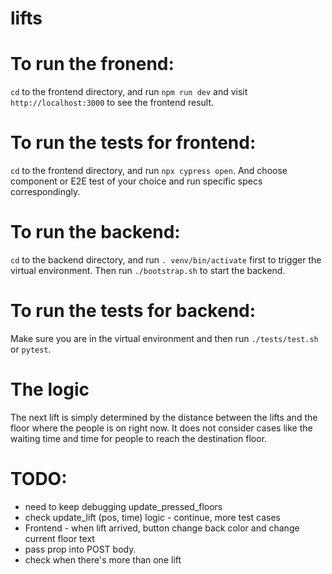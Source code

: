 # lifts

# To run the fronend:
```cd``` to the frontend directory, and run ```npm run dev``` and visit ```http://localhost:3000``` to see the frontend result.

# To run the tests for frontend:
```cd``` to the frontend directory, and run ```npx cypress open```. And choose component or E2E test of your choice and run specific specs correspondingly.

# To run the backend:
```cd``` to the backend directory, and run ```. venv/bin/activate``` first to trigger the virtual environment. Then run ```./bootstrap.sh``` to start the backend.

# To run the tests for backend:
Make sure you are in the virtual environment and then run ```./tests/test.sh``` or ```pytest```.

# The logic
The next lift is simply determined by the distance between the lifts and the floor where the people is on right now. It does not consider cases like the waiting time and time for people to reach the destination floor.

# TODO:
* need to keep debugging update_pressed_floors
* check update_lift (pos, time) logic - continue, more test cases
* Frontend - when lift arrived, button change back color and change current floor text
* pass prop into POST body.
* check when there's more than one lift